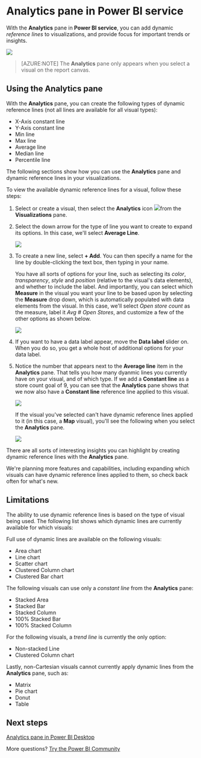 ﻿<properties
   pageTitle="Analytics pane in Power BI service"
   description="Create dynamic reference lines for visuals in Power BI service"
   services="powerbi"
   documentationCenter=""
   authors="mihart"
   manager="erikre"
   backup=""
   editor=""
   tags=""
   qualityFocus="no"
   qualityDate=""/>

<tags
   ms.service="powerbi"
   ms.devlang="NA"
   ms.topic="article"
   ms.tgt_pltfrm="NA"
   ms.workload="powerbi"
   ms.date="05/02/2017"
   ms.author="mihart"/>


# Analytics pane in Power BI service

With the **Analytics** pane in **Power BI service**, you can add dynamic *reference
lines* to visualizations, and provide focus for important trends or insights.

![](media/powerbi-service-analytics-pane/power-bi-analytics-pane.png)

>   [AZURE:NOTE] The **Analytics** pane only appears when you select a visual on the report canvas.

## Using the Analytics pane

With the **Analytics** pane, you can create the following types of dynamic reference lines (not all lines are available for all visual types):

-   X-Axis constant line
-   Y-Axis constant line
-   Min line
-   Max line
-   Average line
-   Median line
-   Percentile line

The following sections show how you can use the **Analytics** pane and dynamic reference lines in your visualizations.

To view the available dynamic reference lines for a visual, follow these steps:

1.  Select or create a visual, then select the **Analytics** icon
![](media/powerbi-service-analytics-pane/power-bi-analytics-icon.png)from the **Visualizations** pane.

2.  Select the down arrow for the type of line you want to create to expand its options. In this case, we'll select **Average Line**.

    ![](media/powerbi-service-analytics-pane/power-bi-add.png)

3.  To create a new line, select **+ Add**. You can then specify a name for the line by double-clicking the text box, then typing in your name.

    You have all sorts of options for your line, such as selecting its *color*, *transparency*,
   *style* and *position* (relative to the visual's data elements), and whether to include the label. And importantly, you can select which **Measure** in the visual you want your line to be based upon by selecting the **Measure** drop down, which is automatically populated with data elements from the visual. In this case, we'll select *Open store count* as the measure, label it *Avg # Open Stores*, and customize a few of the other options as shown below.

    ![](media/powerbi-service-analytics-pane/power-bi-average-line.png)

4.  If you want to have a data label appear, move the **Data label** slider on. When you do so, you get a whole host of additional options for your data label.

5.  Notice the number that appears next to the **Average line** item in the **Analytics** pane. That tells you how many dyanmic lines you currently have on your visual, and of which type. If we add a **Constant line** as a store count goal of 9, you can see that the **Analytics** pane shows that we now also have a **Constant line** reference line applied to this visual.

    ![](media/powerbi-service-analytics-pane/power-bi-reference-lines.png)

    If the visual you've selected can't have dynamic reference lines applied to it (in this case, a **Map** visual), you'll see the following when you select the **Analytics** pane.

    ![](media/powerbi-service-analytics-pane/power-bi-no-lines.png)


There are all sorts of interesting insights you can highlight by creating dynamic reference lines with the **Analytics** pane.

We're planning more features and capabilities, including expanding which visuals can have dynamic reference lines applied to them, so check back often for what's new.


## Limitations

The ability to use dynamic reference lines is based on the type of visual being used. The following list shows which dynamic lines are currently available for which visuals:

Full use of dynamic lines are available on the following visuals:

-   Area chart
-   Line chart
-   Scatter chart
-   Clustered Column chart
-   Clustered Bar chart

The following visuals can use only a *constant line* from the **Analytics** pane:

-   Stacked Area
-   Stacked Bar
-   Stacked Column
-   100% Stacked Bar
-   100% Stacked Column

For the following visuals, a *trend line* is currently the only option:

-   Non-stacked Line
-   Clustered Column chart

Lastly, non-Cartesian visuals cannot currently apply dynamic lines from the **Analytics** pane, such as:

-   Matrix
-   Pie chart
-   Donut
-   Table


## Next steps

[Analytics pane in Power BI Desktop](powerbi-desktop-analytics-pane.md)

More questions? [Try the Power BI Community](http://community.powerbi.com/)
